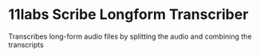 # 11labs Scribe Longform Transcriber
 Transcribes long-form audio files by splitting the audio and combining the transcripts
